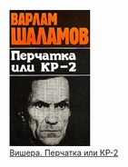 ![](Вишера.%20Перчатка%20или%20КР-2.jpg)  
[Вишера. Перчатка или КР-2](Вишера.%20Перчатка%20или%20КР-2.txt)
